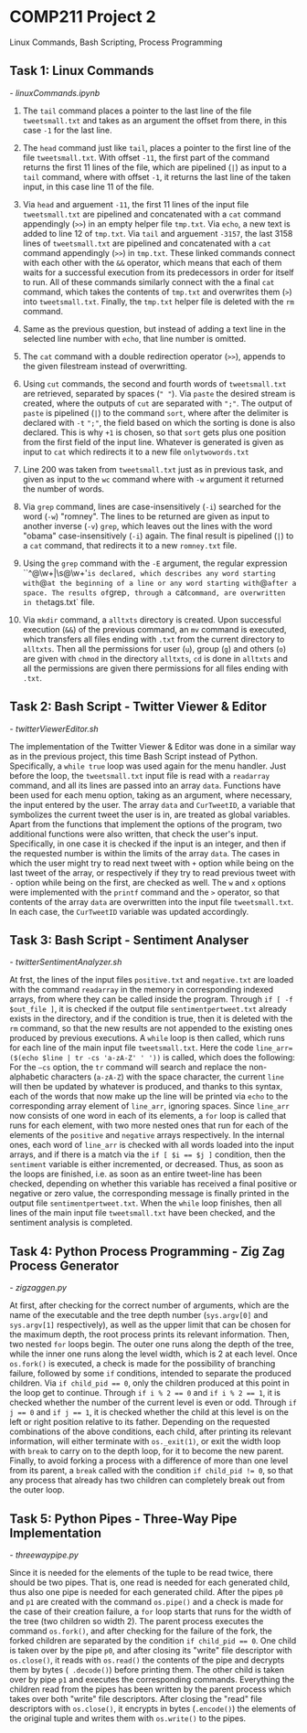 # COMP211 Project 2

Linux Commands, Bash Scripting, Process Programming

## Task 1: Linux Commands
*- linuxCommands.ipynb* 

1. The `tail` command places a pointer to the last line of the file `tweetsmall.txt` and takes as an argument the offset from there, in this case `-1` for the last line.

2. The `head` command just like `tail`, places a pointer to the first line of the file `tweetsmall.txt`. With offset `-11`, the first part of the command returns the first 11 lines of the file, which are pipelined (`|`) as input to a `tail` command, where with offset `-1`, it returns the last line of the taken input, in this case line 11 of the file.

3. Via `head` and arguement `-11`, the first 11 lines of the input file `tweetsmall.txt` are pipelined and concatenated with a `cat` command appendingly (`>>`) in an empty helper file `tmp.txt`. Via `echo`, a new text is added to line 12 of `tmp.txt`. Via `tail` and arguement `-3157`, the last 3158 lines of `tweetsmall.txt` are pipelined and concatenated with a `cat` command  appendingly (`>>`) in `tmp.txt`. These linked commands connect with each other with the `&&` operator, which means that each of them waits for a successful execution from its predecessors in order for itself to run. All of these commands similarly connect with the a final `cat` command, which takes the contents of `tmp.txt` and overwrites them (`>`) into `tweetsmall.txt`. Finally, the `tmp.txt` helper file is deleted with the `rm` command.

4. Same as the previous question, but instead of adding a text line in the selected line number with `echo`, that line number is omitted.

5. The `cat` command with a double redirection operator (`>>`), appends to the given filestream instead of overwritting.

6. Using `cut` commands, the second and fourth words of `tweetsmall.txt` are retrieved, separated by spaces (`" "`). Via `paste` the desired stream is created, where the outputs of `cut` are separated with `";"`. The output of `paste` is pipelined (`|`) to the command `sort`, where after the delimiter is declared with `-t` `";"`, the field based on which the sorting is done is also declared. This is why `+1` is chosen, so that `sort` gets plus one position from the first field of the input line. Whatever is generated is given as input to `cat` which redirects it to a new file `onlytwowords.txt`

7. Line 200 was taken from `tweetsmall.txt` just as in previous task, and given as input to the `wc` command where with `-w` argument it returned the number of words.

8. Via `grep` command, lines are case-insensitively (`-i`) searched for the word (`-w`) "romney". The lines to be returned are given as input to another inverse (`-v`) `grep`, which leaves out the lines with the word "obama" case-insensitively (`-i`) again. The final result is pipelined (`|`) to a `cat` command, that redirects it to a new `romney.txt` file.

9. Using the `grep` command with the `-E` argument, the regular expression ``^@\w+|\s@\w+'` is declared, which describes any word starting with `@` at the beginning of a line or any word starting with `@` after a space. The results of `grep`, through a `cat` command, are overwritten in the `tags.txt` file.

10. Via `mkdir` command, a `alltxts` directory is created. Upon successful execution (`&&`) of the previous command, an `mv` command is executed, which transfers all files ending with `.txt` from the current directory to `alltxts`. Then all the permissions for user (`u`), group (`g`) and others (`o`) are given with `chmod` in the directory `alltxts`, `cd` is done in `alltxts` and all the permissions are given there permissions for all files ending with `.txt`.

## Task 2: Bash Script - Twitter Viewer & Editor
*- twitterViewerEditor.sh*

The implementation of the Twitter Viewer & Editor was done in a similar way as in the previous project, this time Bash Script instead of Python. Specifically, a `while true` loop was used again for the menu handler. Just before the loop, the `tweetsmall.txt` input file is read with a `readarray` command, and all its lines are passed into an array `data`. Functions have been used for each menu option, taking as an argument, where necessary, the input entered by the user. The array `data` and `CurTweetID`, a variable that symbolizes the current tweet the user is in, are treated as global variables. Apart from the functions that implement the options of the program, two additional functions were also written, that check the user's input. Specifically, in one case it is checked if the input is an integer, and then if the requested number is within the limits of the array `data`. The cases in which the user might try to read next tweet with `+` option while being on the last tweet of the array, or respectively if they try to read previous tweet with `-` option while being on the first, are checked as well. The `w` and `x` options were implemented with the `printf` command and the `>` operator, so that contents of the array `data` are overwritten into the input file `tweetsmall.txt`. In each case, the `CurTweetID` variable was updated accordingly.

## Task 3: Bash Script - Sentiment Analyser
*- twitterSentimentAnalyzer.sh*

At frst, the lines of the input files `positive.txt` and `negative.txt` are loaded with the command `readarray` in the memory in corresponding indexed arrays, from where they can be called inside the program. Through `if [ -f $out_file ]`, it is checked if the output file `sentimentpertweet.txt` already exists in the directory, and if the condition is true, then it is deleted with the `rm` command, so that the new results are not appended to the existing ones produced by previous executions. A `while` loop is then called, which runs for each line of the main input file `tweetsmall.txt`. Here the code `line_arr=($(echo $line | tr -cs 'a-zA-Z' ' '))` is called, which does the following: For the `–cs` option, the `tr` command will search and replace the non-alphabetic characters (`a-zA-Z`) with the space character, the current `line` will then be updated by whatever is produced, and thanks to this syntax, each of the words that now make up the line will be printed via `echo` to the corresponding array element of `line_arr`, ignoring spaces. Since `line_arr` now consists of one word in each of its elements, a `for` loop is called that runs for each element, with two more nested ones that run for each of the elements of the `positive` and `negative` arrays respectively. In the internal ones, each word of `line_arr` is checked with all words loaded into the input arrays, and if there is a match via the `if [ $i == $j ]` condition, then the `sentiment` variable is either incremented, or decreased. Thus, as soon as the loops are finished, i.e. as soon as an entire tweet-line has been checked, depending on whether this variable has received a final positive or negative or zero value, the corresponding message is finally printed in the output file `sentimentpertweet.txt`. When the `while` loop finishes, then all lines of the main input file `tweetsmall.txt` have been checked, and the sentiment analysis is completed.

## Task 4: Python Process Programming - Zig Zag Process Generator
*- zigzaggen.py*

At first, after checking for the correct number of arguments, which are the name of the executable and the tree depth number (`sys.argv[0]` and `sys.argv[1]` respectively), as well as the upper limit that can be chosen for the maximum depth, the root process prints its relevant information. Then, two nested `for` loops begin. The outer one runs along the depth of the tree, while the inner one runs along the level width, which is 2 at each level. Once `os.fork()` is executed, a check is made for the possibility of branching failure, followed by some `if` conditions, intended to separate the produced children. Via `if child_pid == 0`, only the children produced at this point in the loop get to continue. Through `if i % 2 == 0` and `if i % 2 == 1`, it is checked whether the number of the current level is even or odd. Through `if j == 0` and `if j == 1`, it is checked whether the child at this level is on the left or right position relative to its father. Depending on the requested combinations of the above conditions, each child, after printing its relevant information, will either terminate with `os._exit(1)`, or exit the width loop with `break` to carry on to the depth loop, for it to become the new parent. Finally, to avoid forking a process with a difference of more than one level from its parent, a `break` called with the condition `if child_pid != 0`, so that any process that already has two children can completely break out from the outer loop.

## Task 5: Python Pipes - Three-Way Pipe Implementation
*- threewaypipe.py*

Since it is needed for the elements of the tuple to be read twice, there should be two pipes. That is, one read is needed for each generated child, thus also one pipe is needed for each generated child. After the pipes `p0` and `p1` are created with the command `os.pipe()` and a check is made for the case of their creation failure, a `for` loop starts that runs for the width of the tree (two children so width 2). The parent process executes the command `os.fork()`, and after checking for the failure of the fork, the forked children are separated by the condition `if child_pid == 0`. One child is taken over by the pipe `p0`, and after closing its "write" file descriptor with `os.close()`, it reads with `os.read()` the contents of the pipe and decrypts them by bytes (` .decode()`) before printing them. The other child is taken over by pipe `p1` and executes the corresponding commands. Everything the children read from the pipes has been written by the parent process which takes over both "write" file descriptors. After closing the "read" file descriptors with `os.close()`, it encrypts in bytes (`.encode()`) the elements of the original tuple and writes them with `os.write()` to the pipes.
